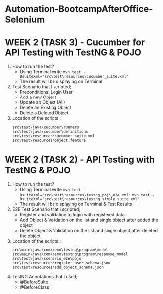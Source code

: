 # Automation-BootcampAfterOffice-Selenium

# WEEK 2 (TASK 3) - Cucumber for API Testing with TestNG & POJO

1. How to run the test?
   - Using Terminal write
     `mvn test -DsuiteXml="src\test\resources\cucumber_suite.xml"`
   - The result will be displaying on Terminal
2. Test Scenario that I scripted;
   - Preconditions: Login User
   - Add a new Object
   - Update an Object (All)
   - Delete an Existing Object
   - Delete a Deleted Object
3. Location of the scripts :
   ```
   src\test\java\cucumber\runners
   src\test\java\cucumber\definitions
   src\test\resources\cucumber_suite.xml
   src\test\resources\object.feature
   ```

# WEEK 2 (TASK 2) - API Testing with TestNG & POJO

1. How to run the test?
   - Using Terminal write
     `mvn test -DsuiteXml="src\test\resources\testng_pojo_e2e.xml"`
     `mvn test -DsuiteXml="src\test\resources\testng_simple_suite.xml"`
   - The result will be displaying on Terminal & Test Results
2. E2E Test Scenario that i scripted;
   - Register and validation to login with registered data
   - Add Object & Validation on the list and single object after added the object
   - Delete Object & Validation on the list and single object after deleted the object
3. Location of the scripts :
   ```
   src\main\java\com\demo\testng\program\model
   src\main\java\com\demo\testng\program\response_model
   src\test\java\scenario_e2e\pojo
   src\test\resources\register_user_schema.json
   src\test\resources\add_object_schema.json
   ```
4. TestNG Annotations that I used;
   - @BeforeSuite
   - @BeforeClass
